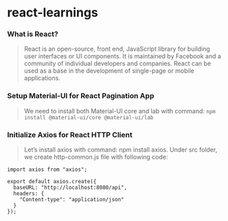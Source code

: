 # react-learnings

<h3>What is React?</h3>

>React is an open-source, front end, JavaScript library for building user interfaces or UI components. It is maintained by Facebook and a community of individual developers and companies. React can be used as a base in the development of single-page or mobile applications.


<h3>Setup Material-UI for React Pagination App</h3>

>We need to install both Material-UI core and lab with command:
```npm install @material-ui/core @material-ui/lab```

<h3>Initialize Axios for React HTTP Client</h3>

>Let’s install axios with command: npm install axios.
Under src folder, we create http-common.js file with following code:

```react
import axios from "axios";

export default axios.create({
  baseURL: "http://localhost:8080/api",
  headers: {
    "Content-type": "application/json"
  }
});
```
